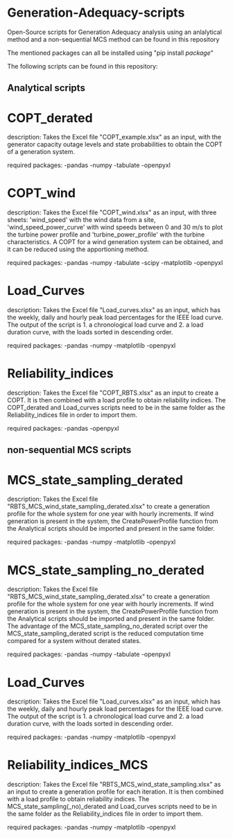 # Generation-Adequacy-scripts
 Open-Source scripts for Generation Adequacy analysis using an anlalytical method and a non-sequential MCS method can be found in this repository

The mentioned packages can all be installed using "pip install *package*"

The following scripts can be found in this repository:

## Analytical scripts ##

# COPT_derated
description: Takes the Excel file "COPT_example.xlsx" as an input, with the generator capacity outage levels and state probabilities to obtain the COPT of a generation system.
 
 required packages: -pandas
                    -numpy
                    -tabulate
                    -openpyxl

# COPT_wind
description: Takes the Excel file "COPT_wind.xlsx" as an input, with three sheets: 'wind_speed' with the wind data from a site, 'wind_speed_power_curve' with wind speeds between 0 and 30 m/s to plot the turbine power profile and 'turbine_power_profile' with the turbine characteristics. A COPT for a wind generation system can be obtained, and it can be reduced using the apportioning method.
 
 required packages: -pandas
                    -numpy
                    -tabulate
                    -scipy
                    -matplotlib
                    -openpyxl

# Load_Curves
description: Takes the Excel file "Load_curves.xlsx" as an input, which has the weekly, daily and hourly peak load percentages for the IEEE load curve. The output of the script is 1. a chronological load curve and 2. a load duration curve, with the loads sorted in descending order.
 
 required packages: -pandas
                    -numpy
                    -matplotlib
                    -openpyxl

# Reliability_indices
description: Takes the Excel file "COPT_RBTS.xlsx" as an input to create a COPT. It is then combined with a load profile to obtain reliability indices. The COPT_derated  and Load_curves scripts need to be in the same folder as the Reliability_indices file in order to import them.

 required packages: -pandas
                    -openpyxl

## non-sequential MCS scripts ##

# MCS_state_sampling_derated
description: Takes the Excel file "RBTS_MCS_wind_state_sampling_derated.xlsx" to create a generation profile for the whole system for one year with hourly increments. If wind generation is present in the system, the CreatePowerProfile function from the Analytical scripts should be imported and present in the same folder.

 required packages: -pandas
                    -numpy
                    -matplotlib
                    -openpyxl

# MCS_state_sampling_no_derated
description: Takes the Excel file "RBTS_MCS_wind_state_sampling_derated.xlsx" to create a generation profile for the whole system for one year with hourly increments. If wind generation is present in the system, the CreatePowerProfile function from the Analytical scripts should be imported and present in the same folder. The advantage of the MCS_state_sampling_no_derated script over the MCS_state_sampling_derated script is the reduced computation time compared for a system without derated states.

 required packages: -pandas
                    -numpy
                    -tabulate
                    -openpyxl

# Load_Curves
description: Takes the Excel file "Load_curves.xlsx" as an input, which has the weekly, daily and hourly peak load percentages for the IEEE load curve. The output of the script is 1. a chronological load curve and 2. a load duration curve, with the loads sorted in descending order.
 
 required packages: -pandas
                    -numpy
                    -matplotlib
                    -openpyxl

# Reliability_indices_MCS
description: Takes the Excel file "RBTS_MCS_wind_state_sampling.xlsx" as an input to create a generation profile for each iteration. It is then combined with a load profile to obtain reliability indices. The MCS_state_sampling(_no)_derated and Load_curves scripts need to be in the same folder as the Reliability_indices file in order to import them.

 required packages: -pandas
                    -numpy
                    -matplotlib
                    -openpyxl
